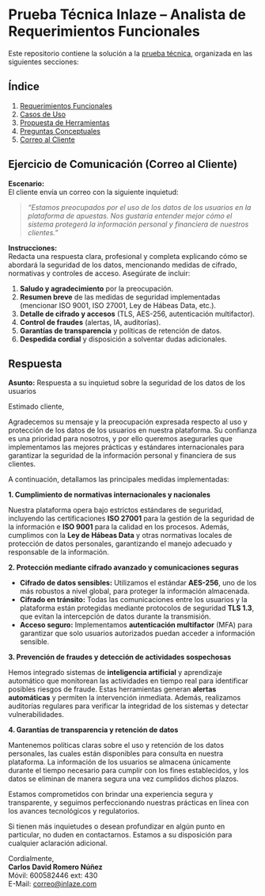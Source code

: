 # Prueba Técnica Inlaze – Analista de Requerimientos Funcionales

Este repositorio contiene la solución a la [prueba técnica](https://sportenlace-my.sharepoint.com/personal/y_carmona_inlaze_com/_layouts/15/onedrive.aspx?id=%2Fpersonal%2Fy%5Fcarmona%5Finlaze%5Fcom%2FDocuments%2FTalento%20Humano%20%28Contrataci%C3%B3n%29%2FDOCUMENTOS%20EMPLEADOS%2FSPORT%20ENLACE%20%20NUEVOS%20CONTRATOS%2F11%5FPRUEBAS%20Y%20PERFILES%2FPRUEBAS%2FPrueba%20T%C3%A9cnica%20%2D%20Analista%20de%20Requerimientos%2Epdf&parent=%2Fpersonal%2Fy%5Fcarmona%5Finlaze%5Fcom%2FDocuments%2FTalento%20Humano%20%28Contrataci%C3%B3n%29%2FDOCUMENTOS%20EMPLEADOS%2FSPORT%20ENLACE%20%20NUEVOS%20CONTRATOS%2F11%5FPRUEBAS%20Y%20PERFILES%2FPRUEBAS&ga=1&LOF=1), organizada en las siguientes secciones:

## Índice
1. [Requerimientos Funcionales](./Requerimientos.md)
2. [Casos de Uso](./Casos_de_Uso.md)
3. [Propuesta de Herramientas](./Herramientas.md)
4. [Preguntas Conceptuales](./Preguntas_Conceptuales.md)
5. [Correo al Cliente](./Correo_Cliente.md)

## Ejercicio de Comunicación (Correo al Cliente)

**Escenario:**  
El cliente envía un correo con la siguiente inquietud:

> _“Estamos preocupados por el uso de los datos de los usuarios en la plataforma de apuestas. Nos gustaría entender mejor cómo el sistema protegerá la información personal y financiera de nuestros clientes.”_

**Instrucciones:**  
Redacta una respuesta clara, profesional y completa explicando cómo se abordará la seguridad de los datos, mencionando medidas de cifrado, normativas y controles de acceso. Asegúrate de incluir:

1. **Saludo y agradecimiento** por la preocupación.
2. **Resumen breve** de las medidas de seguridad implementadas (mencionar ISO 9001, ISO 27001, Ley de Hábeas Data, etc.).
3. **Detalle de cifrado y accesos** (TLS, AES-256, autenticación multifactor).
4. **Control de fraudes** (alertas, IA, auditorías).
5. **Garantías de transparencia** y políticas de retención de datos.
6. **Despedida cordial** y disposición a solventar dudas adicionales.

## Respuesta

**Asunto:** Respuesta a su inquietud sobre la seguridad de los datos de los usuarios

Estimado cliente,

Agradecemos su mensaje y la preocupación expresada respecto al uso y protección de los datos de los usuarios en nuestra plataforma. Su confianza es una prioridad para nosotros, y por ello queremos asegurarles que implementamos las mejores prácticas y estándares internacionales para garantizar la seguridad de la información personal y financiera de sus clientes.

A continuación, detallamos las principales medidas implementadas:

 **1. Cumplimiento de normativas internacionales y nacionales**

Nuestra plataforma opera bajo estrictos estándares de seguridad, incluyendo las certificaciones **ISO 27001** para la gestión de la seguridad de la información e **ISO 9001** para la calidad en los procesos. Además, cumplimos con la **Ley de Hábeas Data** y otras normativas locales de protección de datos personales, garantizando el manejo adecuado y responsable de la información.

 **2. Protección mediante cifrado avanzado y comunicaciones seguras**

- **Cifrado de datos sensibles:** Utilizamos el estándar **AES-256**, uno de los más robustos a nivel global, para proteger la información almacenada.
- **Cifrado en tránsito:** Todas las comunicaciones entre los usuarios y la plataforma están protegidas mediante protocolos de seguridad **TLS 1.3**, que evitan la intercepción de datos durante la transmisión.
- **Acceso seguro:** Implementamos **autenticación multifactor** (MFA) para garantizar que solo usuarios autorizados puedan acceder a información sensible.

**3. Prevención de fraudes y detección de actividades sospechosas**

Hemos integrado sistemas de **inteligencia artificial** y aprendizaje automático que monitorean las actividades en tiempo real para identificar posibles riesgos de fraude. Estas herramientas generan **alertas automáticas** y permiten la intervención inmediata. Además, realizamos auditorías regulares para verificar la integridad de los sistemas y detectar vulnerabilidades.

 **4. Garantías de transparencia y retención de datos**

Mantenemos políticas claras sobre el uso y retención de los datos personales, las cuales están disponibles para consulta en nuestra plataforma. La información de los usuarios se almacena únicamente durante el tiempo necesario para cumplir con los fines establecidos, y los datos se eliminan de manera segura una vez cumplidos dichos plazos.

Estamos comprometidos con brindar una experiencia segura y transparente, y seguimos perfeccionando nuestras prácticas en línea con los avances tecnológicos y regulatorios.

Si tienen más inquietudes o desean profundizar en algún punto en particular, no duden en contactarnos. Estamos a su disposición para cualquier aclaración adicional.

Cordialmente,  
**Carlos David Romero Núñez**  
Móvil: 600582446 ext: 430  
E-Mail: [correo@inlaze.com](mailto:correo@inlaze.com)
